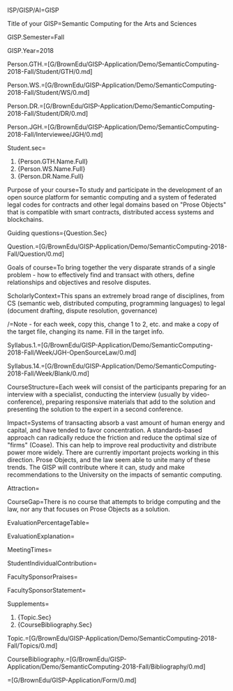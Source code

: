 ISP/GISP/AI=GISP

Title of your GISP=Semantic Computing for the Arts and Sciences

GISP.Semester=Fall

GISP.Year=2018

Person.GTH.=[G/BrownEdu/GISP-Application/Demo/SemanticComputing-2018-Fall/Student/GTH/0.md]

Person.WS.=[G/BrownEdu/GISP-Application/Demo/SemanticComputing-2018-Fall/Student/WS/0.md]

Person.DR.=[G/BrownEdu/GISP-Application/Demo/SemanticComputing-2018-Fall/Student/DR/0.md]

Person.JGH.=[G/BrownEdu/GISP-Application/Demo/SemanticComputing-2018-Fall/Interviewee/JGH/0.md]

Student.sec=<ol><li>{Person.GTH.Name.Full} <li>{Person.WS.Name.Full} <li>{Person.DR.Name.Full}</ol>

Purpose of your course=To study and participate in the development of an open source platform for semantic computing and a system of federated legal codes for contracts and other legal domains based on "Prose Objects" that is compatible with smart contracts, distributed access systems and blockchains.

Guiding questions={Question.Sec}

Question.=[G/BrownEdu/GISP-Application/Demo/SemanticComputing-2018-Fall/Question/0.md]

Goals of course=To bring together the very disparate strands of a single problem - how to effectively find and transact with others, define relationships and objectives and resolve disputes.

ScholarlyContext=This spans an extremely broad range of disciplines, from CS (semantic web, distributed computing, programming languages) to legal (document drafting, dispute resolution, governance)

/=Note - for each week, copy this, change 1 to 2, etc. and make a copy of the target file, changing its name.  Fill in the target info.

Syllabus.1.=[G/BrownEdu/GISP-Application/Demo/SemanticComputing-2018-Fall/Week/JGH-OpenSourceLaw/0.md]

Syllabus.14.=[G/BrownEdu/GISP-Application/Demo/SemanticComputing-2018-Fall/Week/Blank/0.md]

CourseStructure=Each week will consist of the participants preparing for an interview with a specialist, conducting the interview (usually by video-conference), preparing responsive materials that add to the solution and presenting the solution to the expert in a second conference.

Impact=Systems of transacting absorb a vast amount of human energy and capital, and have tended to favor concentration.  A standards-based approach can radically reduce the friction and reduce the optimal size of "firms" (Coase).  This can help to improve real productivity and distribute power more widely.  There are currently important projects working in this direction.  Prose Objects, and the law seem able to unite many of these trends.  The GISP will contribute where it can, study and make recommendations to the University on the impacts of semantic computing.

Attraction=

CourseGap=There is no course that attempts to bridge computing and the law, nor any that focuses on Prose Objects as a solution.

EvaluationPercentageTable=

EvaluationExplanation=

MeetingTimes=

StudentIndividualContribution=

FacultySponsorPraises=

FacultySponsorStatement=

Supplements=<ol><li>{Topic.Sec}<li>{CourseBibliography.Sec}</ol>

Topic.=[G/BrownEdu/GISP-Application/Demo/SemanticComputing-2018-Fall/Topics/0.md]

CourseBibliography.=[G/BrownEdu/GISP-Application/Demo/SemanticComputing-2018-Fall/Bibliography/0.md]

=[G/BrownEdu/GISP-Application/Form/0.md]